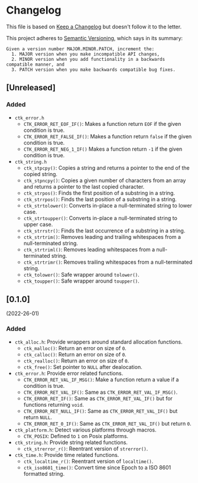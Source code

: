 # Changelog

This file is based on [Keep a Changelog](https://keepachangelog.com/en/1.0.0/) but
doesn't follow it to the letter.

This project adheres to [Semantic Versioning](https://semver.org/spec/v2.0.0.html),
which says in its summary:

    Given a version number MAJOR.MINOR.PATCH, increment the:
      1. MAJOR version when you make incompatible API changes,
      2. MINOR version when you add functionality in a backwards compatible manner, and
      3. PATCH version when you make backwards compatible bug fixes.

## [Unreleased]

### Added

- `ctk_error.h`
  - `CTK_ERROR_RET_EOF_IF()`: Makes a function return `EOF` if the given
    condition is true.
  - `CTK_ERROR_RET_FALSE_IF()`: Makes a function return `false` if the given
    condition is true.
  - `CTK_ERROR_RET_NEG_1_IF()` Makes a function return `-1` if the given
    condition is true.
- `ctk_string.h`
  - `ctk_stpcpy()`: Copies a string and returns a pointer to the end of the copied string.
  - `ctk_stpncpy()`: Copies a given number of characters from an array and
    returns a pointer to the last copied character.
  - `ctk_strpos()`: Finds the first position of a substring in a string.
  - `ctk_strrpos()`: Finds the last position of a substring in a string.
  - `ctk_strtolower()`: Converts in-place a null-terminated string to lower case.
  - `ctk_strtoupper()`: Converts in-place a null-terminated string to upper case.
  - `ctk_strrstr()`: Finds the last occurrence of a substring in a string.
  - `ctk_strtrim()`: Removes leading and trailing whitespaces from a null-terminated string.
  - `ctk_strtriml()`: Removes leading whitespaces from a null-terminated string.
  - `ctk_strtrimr()`: Removes trailing whitespaces from a null-terminated string.
  - `ctk_tolower()`: Safe wrapper around `tolower()`.
  - `ctk_toupper()`: Safe wrapper around `toupper()`.

## [0.1.0]

(2022-26-01)

### Added

- `ctk_alloc.h`: Provide wrappers around standard allocation functions.
  - `ctk_malloc()`: Return an error on size of `0`.
  - `ctk_calloc()`: Return an error on size of `0`.
  - `ctk_realloc()`: Return an error on size of `0`.
  - `ctk_free()`: Set pointer to `NULL` after dealocation.
- `ctk_error.h`: Provide error related functions.
  - `CTK_ERROR_RET_VAL_IF_MSG()`: Make a function return a value if a condition is true.
  - `CTK_ERROR_RET_VAL_IF()`: Same as `CTK_ERROR_RET_VAL_IF_MSG()`.
  - `CTK_ERROR_RET_IF()`: Same as `CTK_ERROR_RET_VAL_IF()` but for functions returning `void`.
  - `CTK_ERROR_RET_NULL_IF()`: Same as `CTK_ERROR_RET_VAL_IF()` but return `NULL`.
  - `CTK_ERROR_RET_0_IF()`: Same as `CTK_ERROR_RET_VAL_IF()` but return `0`.
- `ctk_platform.h`: Detect various platforms through macros.
  - `CTK_POSIX`: Defined to `1` on Posix platforms.
- `ctk_string.h`: Provide string related functions.
  - `ctk_strerror_r()`: Reentrant version of `strerror()`.
- `ctk_time.h`: Provide time related functions.
  - `ctk_localtime_r()`: Reentrant version of `localtime()`.
  - `ctk_iso8601_time()`: Convert time since Epoch to a ISO 8601 formatted string.
